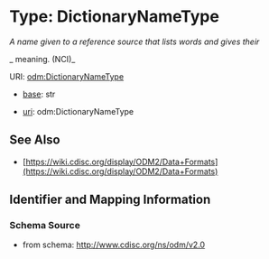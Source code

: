 # Type: DictionaryNameType




_A name given to a reference source that lists words and gives their_

_                meaning. (NCI)_



URI: [odm:DictionaryNameType](http://www.cdisc.org/ns/odm/v2.0/DictionaryNameType)

* [base](https://w3id.org/linkml/base): str

* [uri](https://w3id.org/linkml/uri): odm:DictionaryNameType









## See Also

* [https://wiki.cdisc.org/display/ODM2/Data+Formats](https://wiki.cdisc.org/display/ODM2/Data+Formats)

## Identifier and Mapping Information







### Schema Source


* from schema: http://www.cdisc.org/ns/odm/v2.0



